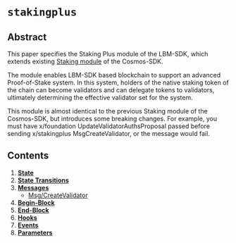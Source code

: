 <!--
order: 0
title: Staking Plus Overview
parent:
  title: "staking plus"
-->

# `stakingplus`

## Abstract

This paper specifies the Staking Plus module of the LBM-SDK, which extends existing [Staking module](../../staking/spec/README.md) of the Cosmos-SDK.

The module enables LBM-SDK based blockchain to support an advanced Proof-of-Stake system. In this system, holders of the native staking token of the chain can become validators and can delegate tokens to validators, ultimately determining the effective validator set for the system.

This module is almost identical to the previous Staking module of the Cosmos-SDK, but introduces some breaking changes. For example, you must have x/foundation UpdateValidatorAuthsProposal passed before sending x/stakingplus MsgCreateValidator, or the message would fail.

## Contents

1. **[State](01_state.md)**
2. **[State Transitions](02_state_transitions.md)**
3. **[Messages](03_messages.md)**
    - [Msg/CreateValidator](03_messages.md#msgcreatevalidator)
4. **[Begin-Block](04_begin_block.md)**
5. **[End-Block ](05_end_block.md)**
6. **[Hooks](06_hooks.md)**
7. **[Events](07_events.md)**
8. **[Parameters](08_params.md)**
